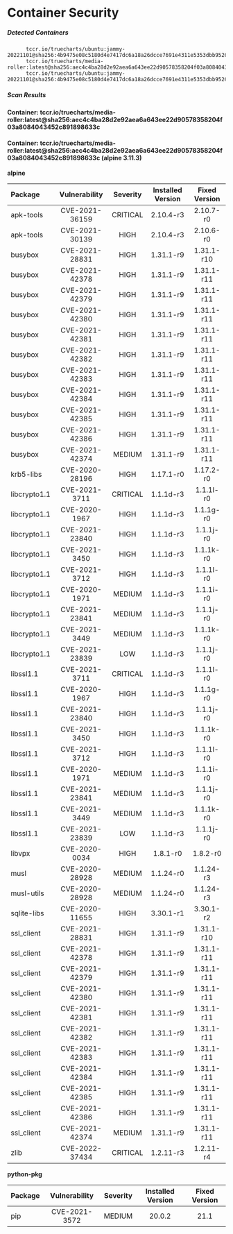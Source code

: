# Container Security

##### Detected Containers

          tccr.io/truecharts/ubuntu:jammy-20221101@sha256:4b9475e08c5180d4e7417dc6a18a26dcce7691e4311e5353dbb952645c5ff43f
          tccr.io/truecharts/media-roller:latest@sha256:aec4c4ba28d2e92aea6a643ee22d90578358204f03a8084043452c891898633c
          tccr.io/truecharts/ubuntu:jammy-20221101@sha256:4b9475e08c5180d4e7417dc6a18a26dcce7691e4311e5353dbb952645c5ff43f

##### Scan Results

**Container: tccr.io/truecharts/media-roller:latest@sha256:aec4c4ba28d2e92aea6a643ee22d90578358204f03a8084043452c891898633c**

#### Container: tccr.io/truecharts/media-roller:latest@sha256:aec4c4ba28d2e92aea6a643ee22d90578358204f03a8084043452c891898633c (alpine 3.11.3)
    

**alpine**

      
| Package         |    Vulnerability   |   Severity  |  Installed Version | Fixed Version |
|:----------------|:------------------:|:-----------:|:------------------:|:-------------:|
| apk-tools         |    CVE-2021-36159   |   CRITICAL  |  2.10.4-r3 | 2.10.7-r0 |
| apk-tools         |    CVE-2021-30139   |   HIGH  |  2.10.4-r3 | 2.10.6-r0 |
| busybox         |    CVE-2021-28831   |   HIGH  |  1.31.1-r9 | 1.31.1-r10 |
| busybox         |    CVE-2021-42378   |   HIGH  |  1.31.1-r9 | 1.31.1-r11 |
| busybox         |    CVE-2021-42379   |   HIGH  |  1.31.1-r9 | 1.31.1-r11 |
| busybox         |    CVE-2021-42380   |   HIGH  |  1.31.1-r9 | 1.31.1-r11 |
| busybox         |    CVE-2021-42381   |   HIGH  |  1.31.1-r9 | 1.31.1-r11 |
| busybox         |    CVE-2021-42382   |   HIGH  |  1.31.1-r9 | 1.31.1-r11 |
| busybox         |    CVE-2021-42383   |   HIGH  |  1.31.1-r9 | 1.31.1-r11 |
| busybox         |    CVE-2021-42384   |   HIGH  |  1.31.1-r9 | 1.31.1-r11 |
| busybox         |    CVE-2021-42385   |   HIGH  |  1.31.1-r9 | 1.31.1-r11 |
| busybox         |    CVE-2021-42386   |   HIGH  |  1.31.1-r9 | 1.31.1-r11 |
| busybox         |    CVE-2021-42374   |   MEDIUM  |  1.31.1-r9 | 1.31.1-r11 |
| krb5-libs         |    CVE-2020-28196   |   HIGH  |  1.17.1-r0 | 1.17.2-r0 |
| libcrypto1.1         |    CVE-2021-3711   |   CRITICAL  |  1.1.1d-r3 | 1.1.1l-r0 |
| libcrypto1.1         |    CVE-2020-1967   |   HIGH  |  1.1.1d-r3 | 1.1.1g-r0 |
| libcrypto1.1         |    CVE-2021-23840   |   HIGH  |  1.1.1d-r3 | 1.1.1j-r0 |
| libcrypto1.1         |    CVE-2021-3450   |   HIGH  |  1.1.1d-r3 | 1.1.1k-r0 |
| libcrypto1.1         |    CVE-2021-3712   |   HIGH  |  1.1.1d-r3 | 1.1.1l-r0 |
| libcrypto1.1         |    CVE-2020-1971   |   MEDIUM  |  1.1.1d-r3 | 1.1.1i-r0 |
| libcrypto1.1         |    CVE-2021-23841   |   MEDIUM  |  1.1.1d-r3 | 1.1.1j-r0 |
| libcrypto1.1         |    CVE-2021-3449   |   MEDIUM  |  1.1.1d-r3 | 1.1.1k-r0 |
| libcrypto1.1         |    CVE-2021-23839   |   LOW  |  1.1.1d-r3 | 1.1.1j-r0 |
| libssl1.1         |    CVE-2021-3711   |   CRITICAL  |  1.1.1d-r3 | 1.1.1l-r0 |
| libssl1.1         |    CVE-2020-1967   |   HIGH  |  1.1.1d-r3 | 1.1.1g-r0 |
| libssl1.1         |    CVE-2021-23840   |   HIGH  |  1.1.1d-r3 | 1.1.1j-r0 |
| libssl1.1         |    CVE-2021-3450   |   HIGH  |  1.1.1d-r3 | 1.1.1k-r0 |
| libssl1.1         |    CVE-2021-3712   |   HIGH  |  1.1.1d-r3 | 1.1.1l-r0 |
| libssl1.1         |    CVE-2020-1971   |   MEDIUM  |  1.1.1d-r3 | 1.1.1i-r0 |
| libssl1.1         |    CVE-2021-23841   |   MEDIUM  |  1.1.1d-r3 | 1.1.1j-r0 |
| libssl1.1         |    CVE-2021-3449   |   MEDIUM  |  1.1.1d-r3 | 1.1.1k-r0 |
| libssl1.1         |    CVE-2021-23839   |   LOW  |  1.1.1d-r3 | 1.1.1j-r0 |
| libvpx         |    CVE-2020-0034   |   HIGH  |  1.8.1-r0 | 1.8.2-r0 |
| musl         |    CVE-2020-28928   |   MEDIUM  |  1.1.24-r0 | 1.1.24-r3 |
| musl-utils         |    CVE-2020-28928   |   MEDIUM  |  1.1.24-r0 | 1.1.24-r3 |
| sqlite-libs         |    CVE-2020-11655   |   HIGH  |  3.30.1-r1 | 3.30.1-r2 |
| ssl_client         |    CVE-2021-28831   |   HIGH  |  1.31.1-r9 | 1.31.1-r10 |
| ssl_client         |    CVE-2021-42378   |   HIGH  |  1.31.1-r9 | 1.31.1-r11 |
| ssl_client         |    CVE-2021-42379   |   HIGH  |  1.31.1-r9 | 1.31.1-r11 |
| ssl_client         |    CVE-2021-42380   |   HIGH  |  1.31.1-r9 | 1.31.1-r11 |
| ssl_client         |    CVE-2021-42381   |   HIGH  |  1.31.1-r9 | 1.31.1-r11 |
| ssl_client         |    CVE-2021-42382   |   HIGH  |  1.31.1-r9 | 1.31.1-r11 |
| ssl_client         |    CVE-2021-42383   |   HIGH  |  1.31.1-r9 | 1.31.1-r11 |
| ssl_client         |    CVE-2021-42384   |   HIGH  |  1.31.1-r9 | 1.31.1-r11 |
| ssl_client         |    CVE-2021-42385   |   HIGH  |  1.31.1-r9 | 1.31.1-r11 |
| ssl_client         |    CVE-2021-42386   |   HIGH  |  1.31.1-r9 | 1.31.1-r11 |
| ssl_client         |    CVE-2021-42374   |   MEDIUM  |  1.31.1-r9 | 1.31.1-r11 |
| zlib         |    CVE-2022-37434   |   CRITICAL  |  1.2.11-r3 | 1.2.11-r4 |

**python-pkg**

      
| Package         |    Vulnerability   |   Severity  |  Installed Version | Fixed Version |
|:----------------|:------------------:|:-----------:|:------------------:|:-------------:|
| pip         |    CVE-2021-3572   |   MEDIUM  |  20.0.2 | 21.1 |

